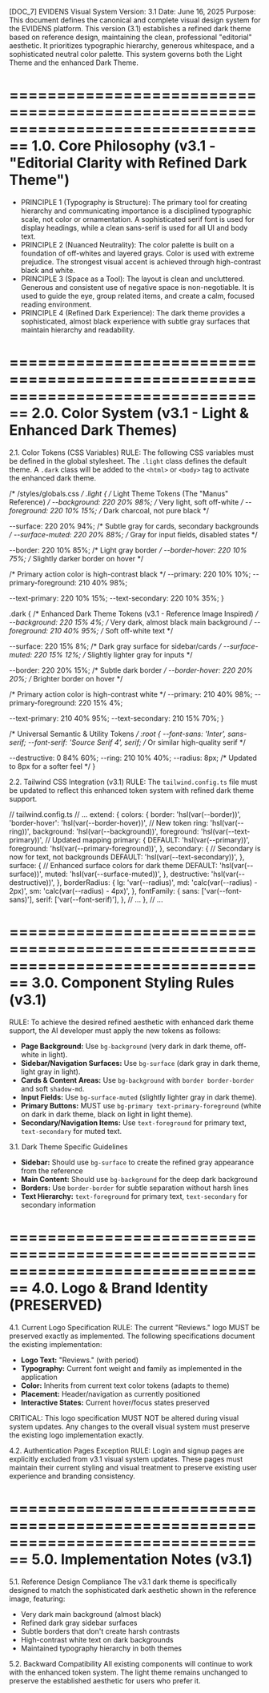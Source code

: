 
[DOC_7] EVIDENS Visual System
Version: 3.1
Date: June 16, 2025
Purpose: This document defines the canonical and complete visual design system for the EVIDENS platform. This version (3.1) establishes a refined dark theme based on reference design, maintaining the clean, professional "editorial" aesthetic. It prioritizes typographic hierarchy, generous whitespace, and a sophisticated neutral color palette. This system governs both the Light Theme and the enhanced Dark Theme.

================================================================================
1.0. Core Philosophy (v3.1 - "Editorial Clarity with Refined Dark Theme")
================================================================================

*   PRINCIPLE 1 (Typography is Structure): The primary tool for creating hierarchy and communicating importance is a disciplined typographic scale, not color or ornamentation. A sophisticated serif font is used for display headings, while a clean sans-serif is used for all UI and body text.
*   PRINCIPLE 2 (Nuanced Neutrality): The color palette is built on a foundation of off-whites and layered grays. Color is used with extreme prejudice. The strongest visual accent is achieved through high-contrast black and white.
*   PRINCIPLE 3 (Space as a Tool): The layout is clean and uncluttered. Generous and consistent use of negative space is non-negotiable. It is used to guide the eye, group related items, and create a calm, focused reading environment.
*   PRINCIPLE 4 (Refined Dark Experience): The dark theme provides a sophisticated, almost black experience with subtle gray surfaces that maintain hierarchy and readability.

================================================================================
2.0. Color System (v3.1 - Light & Enhanced Dark Themes)
================================================================================

2.1. Color Tokens (CSS Variables)
RULE: The following CSS variables must be defined in the global stylesheet. The `.light` class defines the default theme. A `.dark` class will be added to the `<html>` or `<body>` tag to activate the enhanced dark theme.

/* /styles/globals.css */
.light {
  /* Light Theme Tokens (The "Manus" Reference) */
  --background: 220 20% 98%;   /* Very light, soft off-white */
  --foreground: 220 10% 15%;  /* Dark charcoal, not pure black */

  --surface: 220 20% 94%;      /* Subtle gray for cards, secondary backgrounds */
  --surface-muted: 220 20% 88%; /* Gray for input fields, disabled states */

  --border: 220 10% 85%;      /* Light gray border */
  --border-hover: 220 10% 75%; /* Slightly darker border on hover */

  /* Primary action color is high-contrast black */
  --primary: 220 10% 10%;
  --primary-foreground: 210 40% 98%;

  --text-primary: 220 10% 15%;
  --text-secondary: 220 10% 35%;
}

.dark {
  /* Enhanced Dark Theme Tokens (v3.1 - Reference Image Inspired) */
  --background: 220 15% 4%;       /* Very dark, almost black main background */
  --foreground: 210 40% 95%;      /* Soft off-white text */

  --surface: 220 15% 8%;          /* Dark gray surface for sidebar/cards */
  --surface-muted: 220 15% 12%;   /* Slightly lighter gray for inputs */

  --border: 220 20% 15%;          /* Subtle dark border */
  --border-hover: 220 20% 20%;    /* Brighter border on hover */

  /* Primary action color is high-contrast white */
  --primary: 210 40% 98%;
  --primary-foreground: 220 15% 4%;

  --text-primary: 210 40% 95%;
  --text-secondary: 210 15% 70%;
}

/* Universal Semantic & Utility Tokens */
:root {
  --font-sans: 'Inter', sans-serif;
  --font-serif: 'Source Serif 4', serif; /* Or similar high-quality serif */

  --destructive: 0 84% 60%;
  --ring: 210 10% 40%;
  --radius: 8px; /* Updated to 8px for a softer feel */
}

2.2. Tailwind CSS Integration (v3.1)
RULE: The `tailwind.config.ts` file must be updated to reflect this enhanced token system with refined dark theme support.

// tailwind.config.ts
// ...
    extend: {
      colors: {
        border: 'hsl(var(--border))',
        'border-hover': 'hsl(var(--border-hover))', // New token
        ring: 'hsl(var(--ring))',
        background: 'hsl(var(--background))',
        foreground: 'hsl(var(--text-primary))', // Updated mapping
        primary: {
          DEFAULT: 'hsl(var(--primary))',
          foreground: 'hsl(var(--primary-foreground))',
        },
        secondary: { // Secondary is now for text, not backgrounds
          DEFAULT: 'hsl(var(--text-secondary))',
        },
        surface: { // Enhanced surface colors for dark theme
          DEFAULT: 'hsl(var(--surface))',
          muted: 'hsl(var(--surface-muted))',
        },
        destructive: 'hsl(var(--destructive))',
      },
      borderRadius: {
        lg: 'var(--radius)',
        md: 'calc(var(--radius) - 2px)',
        sm: 'calc(var(--radius) - 4px)',
      },
      fontFamily: {
        sans: ['var(--font-sans)'],
        serif: ['var(--font-serif)'],
      },
      // ...
    },
// ...

================================================================================
3.0. Component Styling Rules (v3.1)
================================================================================

RULE: To achieve the desired refined aesthetic with enhanced dark theme support, the AI developer must apply the new tokens as follows:

*   **Page Background:** Use `bg-background` (very dark in dark theme, off-white in light).
*   **Sidebar/Navigation Surfaces:** Use `bg-surface` (dark gray in dark theme, light gray in light).
*   **Cards & Content Areas:** Use `bg-background` with `border border-border` and soft `shadow-md`.
*   **Input Fields:** Use `bg-surface-muted` (slightly lighter gray in dark theme).
*   **Primary Buttons:** MUST use `bg-primary text-primary-foreground` (white on dark in dark theme, black on light in light theme).
*   **Secondary/Navigation Items:** Use `text-foreground` for primary text, `text-secondary` for muted text.

3.1. Dark Theme Specific Guidelines
*   **Sidebar:** Should use `bg-surface` to create the refined gray appearance from the reference
*   **Main Content:** Should use `bg-background` for the deep dark background
*   **Borders:** Use `border-border` for subtle separation without harsh lines
*   **Text Hierarchy:** `text-foreground` for primary text, `text-secondary` for secondary information

================================================================================
4.0. Logo & Brand Identity (PRESERVED)
================================================================================

4.1. Current Logo Specification
RULE: The current "Reviews." logo MUST be preserved exactly as implemented. The following specifications document the existing implementation:

*   **Logo Text:** "Reviews." (with period)
*   **Typography:** Current font weight and family as implemented in the application
*   **Color:** Inherits from current text color tokens (adapts to theme)
*   **Placement:** Header/navigation as currently positioned
*   **Interactive States:** Current hover/focus states preserved

CRITICAL: This logo specification MUST NOT be altered during visual system updates. Any changes to the overall visual system must preserve the existing logo implementation exactly.

4.2. Authentication Pages Exception
RULE: Login and signup pages are explicitly excluded from v3.1 visual system updates. These pages must maintain their current styling and visual treatment to preserve existing user experience and branding consistency.

================================================================================
5.0. Implementation Notes (v3.1)
================================================================================

5.1. Reference Design Compliance
The v3.1 dark theme is specifically designed to match the sophisticated dark aesthetic shown in the reference image, featuring:
*   Very dark main background (almost black)
*   Refined dark gray sidebar surfaces
*   Subtle borders that don't create harsh contrasts
*   High-contrast white text on dark backgrounds
*   Maintained typography hierarchy in both themes

5.2. Backward Compatibility
All existing components will continue to work with the enhanced token system. The light theme remains unchanged to preserve the established aesthetic for users who prefer it.
